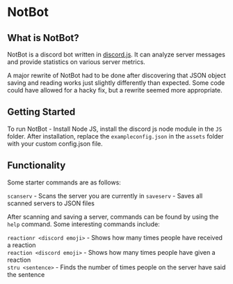 # NotBot

## What is NotBot?

NotBot is a discord bot written in [discord.js](https://discord.js.org). It can analyze server messages and provide statistics on various server metrics.<br/>

A major rewrite of NotBot had to be done after discovering that JSON object saving and reading works just slightly differently than expected. Some code could have allowed for a hacky fix, but a rewrite seemed more appropriate. 

## Getting Started
To run NotBot - Install Node JS, install the discord js node module in the `JS` folder.
After installation, replace the `exampleconfig.json` in the `assets` folder with your custom config.json file.

## Functionality

Some starter commands are as follows:

`scanserv` - Scans the server you are currently in
`saveserv` - Saves all scanned servers to JSON files

After scanning and saving a server, commands can be found by using the `help` command.
Some interesting commands include:

`reactionr <discord emoji>` - Shows how many times people have received a reaction<br/>
`reaction <discord emoji>` - Shows how many times people have given a reaction<br/>
`stru <sentence>` - Finds the number of times people on the server have said the sentence<br/>